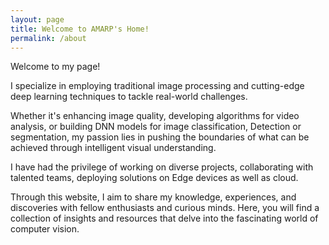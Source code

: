 ```yaml
---
layout: page
title: Welcome to AMARP's Home!
permalink: /about
---
```


Welcome to my page!

I specialize in employing traditional image processing and cutting-edge deep learning techniques to tackle real-world challenges.

Whether it's enhancing image quality, developing algorithms for video analysis, or building DNN models for image classification, Detection or segmentation, my passion lies in pushing the boundaries of what can be achieved through intelligent visual understanding. 

I have had the privilege of working on diverse projects, collaborating with talented teams, deploying solutions on Edge devices as well as cloud.

Through this website, I aim to share my knowledge, experiences, and discoveries with fellow enthusiasts and curious minds. Here, you will find a collection of insights and resources that delve into the fascinating world of computer vision.
